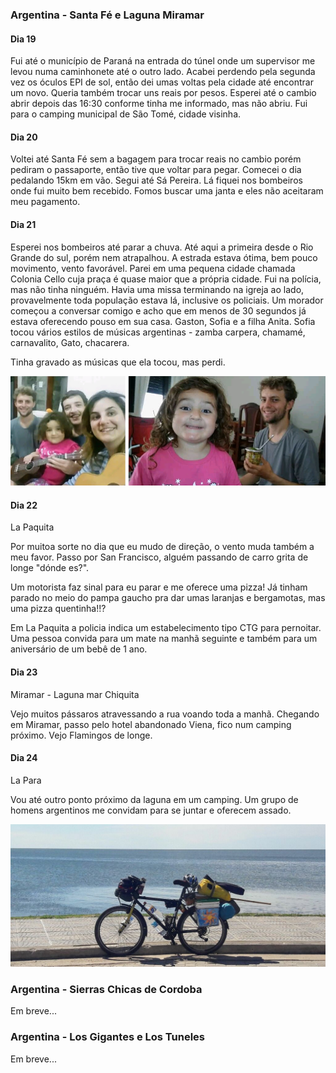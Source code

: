 

### Argentina - Santa Fé e Laguna Miramar

#### Dia 19

Fui até o município de Paraná na entrada do túnel onde um supervisor me levou numa caminhonete até o outro lado.
Acabei perdendo pela segunda vez os óculos EPI de sol, então dei umas voltas pela cidade até encontrar um novo.
Queria também trocar uns reais por pesos.
Esperei até o cambio abrir depois das 16:30 conforme tinha me informado, mas não abriu.
Fui para o camping municipal de São Tomé, cidade visinha.


#### Dia 20

Voltei até Santa Fé sem a bagagem para trocar reais no cambio porém pediram o passaporte, então tive que voltar para pegar.
Comecei o dia pedalando 15km em vão.
Segui até Sá Pereira.
Lá fiquei nos bombeiros onde fui muito bem recebido. 
Fomos buscar uma janta e eles não aceitaram meu pagamento.

#### Dia 21

Esperei nos bombeiros até parar a chuva.
Até aqui a primeira desde o Rio Grande do sul, porém nem atrapalhou.
A estrada estava ótima, bem pouco movimento, vento favorável.
Parei em uma pequena cidade chamada Colonia Cello cuja praça é quase maior que a própria cidade.
Fui na polícia, mas não tinha ninguém.
Havia uma missa terminando na igreja ao lado, provavelmente toda população estava lá, inclusive os policiais.
Um morador começou a conversar comigo e acho que em menos de 30 segundos já estava oferecendo pouso em sua casa.
Gaston, Sofia e a filha Anita.
Sofia tocou vários estilos de músicas argentinas - zamba carpera, chamamé, carnavalito, Gato, chacarera.

Tinha gravado as músicas que ela tocou, mas perdi.

![A familia que me recebeu em Colonia Cello](./assets/images/FB_IMG_15097999207876126.jpg)

#### Dia 22

La Paquita

Por muitoa sorte no dia que eu mudo de direção, o vento muda também a meu favor.
Passo por San Francisco, alguém passando de carro grita de longe  "dónde es?".

Um motorista faz sinal para eu parar e me oferece uma pizza! Já tinham parado no meio do pampa gaucho pra dar umas laranjas e bergamotas, mas uma pizza quentinha!!?

Em La Paquita a policia indica um estabelecimento tipo CTG para pernoitar.
Uma pessoa convida para um mate na manhã seguinte e também para um aniversário de um bebê de 1 ano.

#### Dia 23

Miramar - Laguna mar Chiquita

Vejo muitos pássaros atravessando a rua voando toda a manhã.
Chegando em Miramar, passo pelo hotel abandonado Viena, fico num camping próximo.
Vejo Flamingos de longe.

#### Dia 24

La Para

Vou até outro ponto próximo da laguna em um camping.
Um grupo de homens argentinos me convidam para se juntar e oferecem assado.

![](./assets/images/20171104_151600.jpg)





### Argentina - Sierras Chicas de Cordoba

Em breve...

### Argentina - Los Gigantes e Los Tuneles

Em breve...









<!--

Cansei de ficar se preocupando no que postar nas redes e decidi aproveitar o agora 

Dica preciosa: Cagar de manha

Foto de flor com andes no fundo

Estar fazendo algo muito diferente fez acessar memórias do subconciente. A mente estava quase como num sonho, a gente é mais inteligente.
Pag 66 terra dos homens referência

Niveis de mulambiker - uruguai barraca (lona que coloca na cerca)

Botar oleo na correia, anel por anel

Trocar correia

"Às vezes, na vida, não acontece nenhuma lição, acontece só um monte de doidera mesmo" Seu Edson

-->

